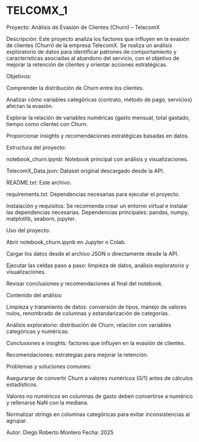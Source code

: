 # TELCOMX_1
Proyecto: Análisis de Evasión de Clientes (Churn) – TelecomX

Descripción:
Este proyecto analiza los factores que influyen en la evasión de clientes (Churn) de la empresa TelecomX. Se realiza un análisis exploratorio de datos para identificar patrones de comportamiento y características asociadas al abandono del servicio, con el objetivo de mejorar la retención de clientes y orientar acciones estratégicas.

Objetivos:

Comprender la distribución de Churn entre los clientes.

Analizar cómo variables categóricas (contrato, método de pago, servicios) afectan la evasión.

Explorar la relación de variables numéricas (gasto mensual, total gastado, tiempo como cliente) con Churn.

Proporcionar insights y recomendaciones estratégicas basadas en datos.

Estructura del proyecto:

notebook_churn.ipynb: Notebook principal con análisis y visualizaciones.

TelecomX_Data.json: Dataset original descargado desde la API.

README.txt: Este archivo.

requirements.txt: Dependencias necesarias para ejecutar el proyecto.

Instalación y requisitos:
Se recomienda crear un entorno virtual e instalar las dependencias necesarias. Dependencias principales: pandas, numpy, matplotlib, seaborn, jupyter.

Uso del proyecto:

Abrir notebook_churn.ipynb en Jupyter o Colab.

Cargar los datos desde el archivo JSON o directamente desde la API.

Ejecutar las celdas paso a paso: limpieza de datos, análisis exploratorio y visualizaciones.

Revisar conclusiones y recomendaciones al final del notebook.

Contenido del análisis:

Limpieza y tratamiento de datos: conversión de tipos, manejo de valores nulos, renombrado de columnas y estandarización de categorías.

Análisis exploratorio: distribución de Churn, relación con variables categóricas y numéricas.

Conclusiones e insights: factores que influyen en la evasión de clientes.

Recomendaciones: estrategias para mejorar la retención.

Problemas y soluciones comunes:

Asegurarse de convertir Churn a valores numéricos (0/1) antes de cálculos estadísticos.

Valores no numéricos en columnas de gasto deben convertirse a numérico y rellenarse NaN con la mediana.

Normalizar strings en columnas categóricas para evitar inconsistencias al agrupar.

Autor: Diego Roberto Montero
Fecha: 2025
